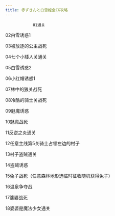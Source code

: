 ```yaml
---
title: 赤ずきんと白雪姫全CG攻略
---
```


                01通关

02白雪诱惑1

03被放逐的公主战死

04七个小矮人关通关

05白雪诱惑2

06小红帽诱惑1

07林中的狼关战死

08冷酷的骑士关战死

09魅魔诱惑

10魅魔战死

11反逆之炎通关

12任意主线第5关骑士占领左边的村子

13村子盗贼通关

14盗贼诱惑

15兔子战死（任意森林地形选临时征收随机获得兔子）

16温泉争夺战

17婆婆战死

18婆婆是魔法少女通关


              
